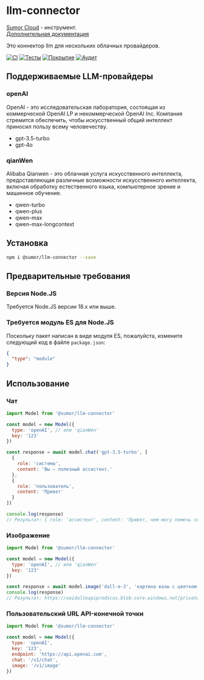 # llm-connector

[Sumor Cloud](https://sumor.cloud) - инструмент.  
[Дополнительная документация](https://sumor.cloud/llm-connector)

Это коннектор llm для нескольких облачных провайдеров.

[![CI](https://github.com/sumor-cloud/llm-connector/actions/workflows/ci.yml/badge.svg)](https://github.com/sumor-cloud/llm-connector/actions/workflows/ci.yml)
[![Тесты](https://github.com/sumor-cloud/llm-connector/actions/workflows/ut.yml/badge.svg)](https://github.com/sumor-cloud/llm-connector/actions/workflows/ut.yml)
[![Покрытие](https://github.com/sumor-cloud/llm-connector/actions/workflows/coverage.yml/badge.svg)](https://github.com/sumor-cloud/llm-connector/actions/workflows/coverage.yml)
[![Аудит](https://github.com/sumor-cloud/llm-connector/actions/workflows/audit.yml/badge.svg)](https://github.com/sumor-cloud/llm-connector/actions/workflows/audit.yml)

## Поддерживаемые LLM-провайдеры

### openAI

OpenAI - это исследовательская лаборатория, состоящая из коммерческой OpenAI LP и некоммерческой OpenAI Inc. Компания стремится обеспечить, чтобы искусственный общий интеллект приносил пользу всему человечеству.

- gpt-3.5-turbo
- gpt-4o

### qianWen

Alibaba Qianwen - это облачная услуга искусственного интеллекта, предоставляющая различные возможности искусственного интеллекта, включая обработку естественного языка, компьютерное зрение и машинное обучение.

- qwen-turbo
- qwen-plus
- qwen-max
- qwen-max-longcontext

## Установка

```bash
npm i @sumor/llm-connector --save
```

## Предварительные требования

### Версия Node.JS

Требуется Node.JS версии 18.x или выше.

### Требуется модуль ES для Node.JS

Поскольку пакет написан в виде модуля ES, пожалуйста, измените следующий код в файле `package.json`:

```json
{
  "type": "module"
}
```

## Использование

### Чат

```javascript
import Model from '@sumor/llm-connector'

const model = new Model({
  type: 'openAI', // или 'qianWen'
  key: '123'
})

const response = await model.chat('gpt-3.5-turbo', [
  {
    role: 'система',
    content: 'Вы — полезный ассистент.'
  },
  {
    role: 'пользователь',
    content: 'Привет'
  }
])

console.log(response)
// Результат: { role: 'ассистент', content: 'Привет, чем могу помочь сегодня?' }
```

### Изображение

```javascript
import Model from '@sumor/llm-connector'

const model = new Model({
  type: 'openAI', // или 'qianWen'
  key: '123'
})

const response = await model.image('dall-e-3', 'картина вазы с цветком', '1024x1024')
console.log(response)
// Результат: https://oaidalleapiprodscus.blob.core.windows.net/private/org-B7O45Q0iSubrkWb...
```

### Пользовательский URL API-конечной точки

```javascript
import Model from '@sumor/llm-connector'

const model = new Model({
  type: 'openAI',
  key: '123',
  endpoint: 'https://api.openai.com',
  chat: '/v1/chat',
  image: '/v1/image'
})
```
